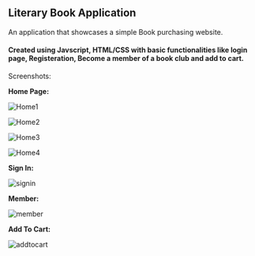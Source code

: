 ## **Literary Book Application**
An application that showcases a simple Book purchasing website.
#### Created using Javscript, HTML/CSS with basic functionalities like login page, Registeration, Become a member of a book club and add to cart.

Screenshots:

**Home Page:**

![Home1](https://github.com/user-attachments/assets/d8405cea-f62e-409c-8017-7845980ea61f)

![Home2](https://github.com/user-attachments/assets/8e2c15c4-e841-463f-9d47-4be09a512cdd)

![Home3](https://github.com/user-attachments/assets/ae5610d2-976a-4a86-a314-f066ab23e181)

![Home4](https://github.com/user-attachments/assets/df6a6d65-68b4-4402-b6dc-70a9a9d330ac)


**Sign In:**


![signin](https://github.com/user-attachments/assets/db6e5c7f-7b70-4ebd-9070-f1306c30a7aa)


**Member:**

![member](https://github.com/user-attachments/assets/da20e518-eb10-457b-93bf-5c76896a6e74)


**Add To Cart:**

![addtocart](https://github.com/user-attachments/assets/9f0ff8bb-2cea-4170-9b9e-e0ec22246092)
